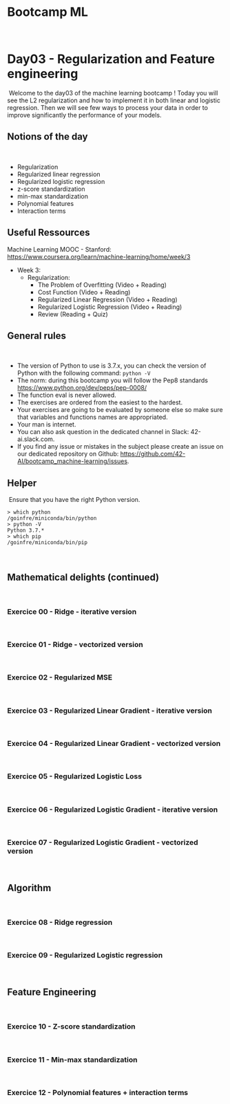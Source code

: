 # Bootcamp ML
​
# Day03 - Regularization and Feature engineering
​
Welcome to the day03 of the machine learning bootcamp ! Today you will see the L2 regularization and how to implement it in both linear and logistic regression. Then we will see few ways to process your data in order to improve significantly the performance of your models. 
​
​
## Notions of the day
​
* Regularization 
* Regularized linear regression
* Regularized logistic regression
* z-score standardization
* min-max standardization
* Polynomial features
* Interaction terms 


## Useful Ressources  
  
Machine Learning MOOC - Stanford:  
https://www.coursera.org/learn/machine-learning/home/week/3

- Week 3: 
  - Regularization: 
    - The Problem of Overfitting (Video + Reading)
    - Cost Function (Video + Reading)
    - Regularized Linear Regression (Video + Reading)
    - Regularized Logistic Regression (Video + Reading)
    - Review (Reading + Quiz)
 
 
## General rules
​
* The version of Python to use is 3.7.x, you can check the version of Python with the following command: `python -V`
* The norm: during this bootcamp you will follow the Pep8 standards https://www.python.org/dev/peps/pep-0008/
* The function eval is never allowed.
* The exercises are ordered from the easiest to the hardest.
* Your exercises are going to be evaluated by someone else so make sure that variables and functions names are appropriated. 
* Your man is internet.
* You can also ask question in the dedicated channel in Slack: 42-ai.slack.com.
* If you find any issue or mistakes in the subject please create an issue on our dedicated repository on Github: https://github.com/42-AI/bootcamp_machine-learning/issues.
​
## Helper 
​
Ensure that you have the right Python version.
​
```
> which python
/goinfre/miniconda/bin/python
> python -V
Python 3.7.*
> which pip
/goinfre/miniconda/bin/pip
```
​
## Mathematical delights (continued)
​
### Exercice 00 - Ridge - iterative version 
​
### Exercice 01 - Ridge - vectorized version
​
### Exercice 02 - Regularized MSE
​
### Exercice 03 - Regularized Linear Gradient - iterative version
​
### Exercice 04 - Regularized Linear Gradient - vectorized version
​
### Exercice 05 - Regularized Logistic Loss
​
### Exercice 06 - Regularized Logistic Gradient - iterative version
​
### Exercice 07 - Regularized Logistic Gradient - vectorized version
​
​
## Algorithm
​
### Exercice 08 - Ridge regression
​
### Exercice 09 - Regularized Logistic regression
​
​
## Feature Engineering
​
### Exercice 10 - Z-score standardization
​
### Exercice 11 - Min-max standardization
​
### Exercice 12 - Polynomial features + interaction terms
